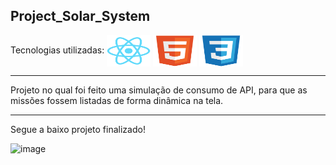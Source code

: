 ## Project_Solar_System

Tecnologias utilizadas: <img align="center" alt="React" height="50" width="70" src="https://raw.githubusercontent.com/devicons/devicon/master/icons/react/react-original.svg"> <img align="center" alt="HTML" height="50" width="70" src="https://raw.githubusercontent.com/devicons/devicon/master/icons/html5/html5-original.svg">
  <img align="center" alt="CSS" height="50" width="70" src="https://raw.githubusercontent.com/devicons/devicon/master/icons/css3/css3-original.svg">


<hr>

Projeto no qual foi feito uma simulação de consumo de API, para que as missões fossem listadas de forma dinâmica na tela.


<hr>


Segue a baixo projeto finalizado!

![image](https://user-images.githubusercontent.com/114318366/219874592-a9bad204-5257-4d0f-aee4-26b4186bc96b.png)

